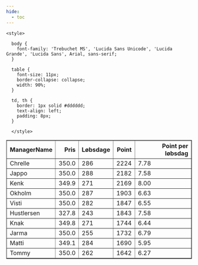 ```yaml
---
hide:
  - toc
---
```


<!doctype html>
<html lang="en">
  <head>
    <meta charset="UTF-8" />
    <meta name="viewport" content="width=device-width, initial-scale=1.0" />
    <title> C Y K E L V E N N E R </title>

    <style>

      body {
        font-family: 'Trebuchet MS', 'Lucida Sans Unicode', 'Lucida Grande', 'Lucida Sans', Arial, sans-serif;
      }

      table {
        font-size: 11px;
        border-collapse: collapse;
        width: 90%;
      }
      
      td, th {
        border: 1px solid #dddddd;
        text-align: left;
        padding: 8px;
      }
      
      </style>
  </head>
  <body>
  <table border="1" class="dataframe" id="filterabletable">
  <thead>
    <tr style="text-align: right;">
      <th>ManagerName</th>
      <th>Pris</th>
      <th>Løbsdage</th>
      <th>Point</th>
      <th>Point per løbsdag</th>
    </tr>
  </thead>
  <tbody>
    <tr>
      <td>Chrelle</td>
      <td>350.0</td>
      <td>286</td>
      <td>2224</td>
      <td>7.78</td>
    </tr>
    <tr>
      <td>Jappo</td>
      <td>350.0</td>
      <td>288</td>
      <td>2182</td>
      <td>7.58</td>
    </tr>
    <tr>
      <td>Kenk</td>
      <td>349.9</td>
      <td>271</td>
      <td>2169</td>
      <td>8.00</td>
    </tr>
    <tr>
      <td>Okholm</td>
      <td>350.0</td>
      <td>287</td>
      <td>1903</td>
      <td>6.63</td>
    </tr>
    <tr>
      <td>Visti</td>
      <td>350.0</td>
      <td>282</td>
      <td>1847</td>
      <td>6.55</td>
    </tr>
    <tr>
      <td>Hustlersen</td>
      <td>327.8</td>
      <td>243</td>
      <td>1843</td>
      <td>7.58</td>
    </tr>
    <tr>
      <td>Knak</td>
      <td>349.8</td>
      <td>271</td>
      <td>1744</td>
      <td>6.44</td>
    </tr>
    <tr>
      <td>Jarma</td>
      <td>350.0</td>
      <td>255</td>
      <td>1732</td>
      <td>6.79</td>
    </tr>
    <tr>
      <td>Matti</td>
      <td>349.1</td>
      <td>284</td>
      <td>1690</td>
      <td>5.95</td>
    </tr>
    <tr>
      <td>Tommy</td>
      <td>350.0</td>
      <td>262</td>
      <td>1642</td>
      <td>6.27</td>
    </tr>
  </tbody>
</table>
<script src="../js/tablefilter/tablefilter.js"></script>

  <script data-config>
    var tfConfig = {
      base_path: '../js/tablefilter/',
      alternate_rows: true,
      btn_reset: {
          text: 'Nulstil'
      },
      auto_filter: {
        delay: 1100 //milliseconds
      },
 
      loader: true,
      no_results_message: true,  

      // columns data types
      col_types: [
          'string',
          { type: 'formatted-number', decimal: '.', thousands: ',' },
          'number',
          'number',
          { type: 'formatted-number', decimal: '.', thousands: ',' },
      ],

      // Sort extension: in this example the column data types are provided by the
      // 'col_types' property. The sort extension also has a 'types' property
      // defining the columns data type for column sorting. If the 'types'
      // property is not defined, the sorting extension will fallback to
      // the 'col_types' definitions.
      extensions: [{ name: 'sort' }]
  };

  var tf = new TableFilter('filterabletable', tfConfig);
  tf.init();
</script>
    
  </body>
</html>